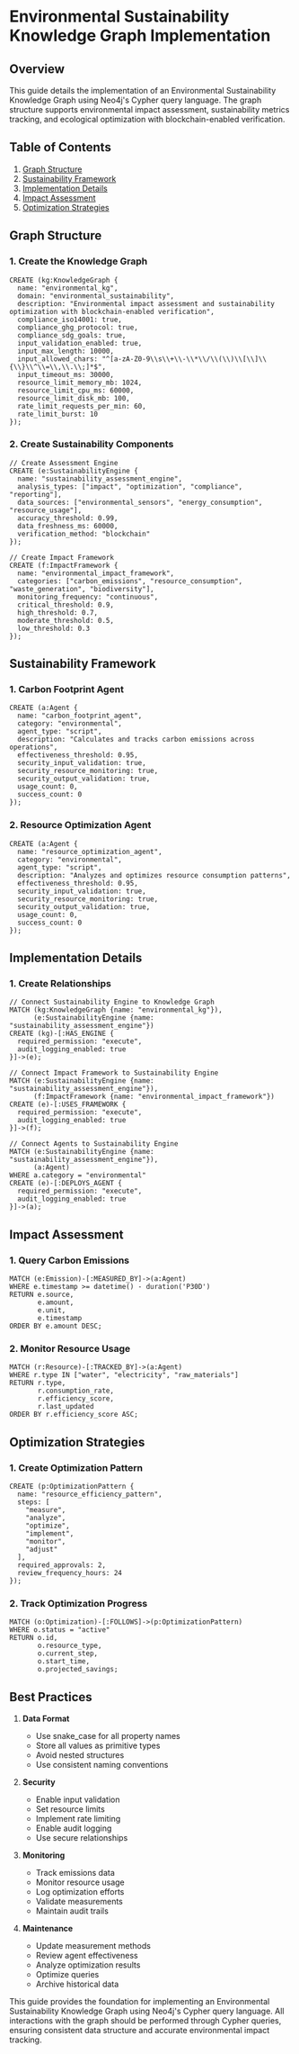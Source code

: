 # Environmental Sustainability Knowledge Graph Implementation

## Overview

This guide details the implementation of an Environmental Sustainability Knowledge Graph using Neo4j's Cypher query language. The graph structure supports environmental impact assessment, sustainability metrics tracking, and ecological optimization with blockchain-enabled verification.

## Table of Contents

1. [Graph Structure](#graph-structure)
2. [Sustainability Framework](#sustainability-framework)
3. [Implementation Details](#implementation-details)
4. [Impact Assessment](#impact-assessment)
5. [Optimization Strategies](#optimization-strategies)

## Graph Structure

### 1. Create the Knowledge Graph

```cypher
CREATE (kg:KnowledgeGraph {
  name: "environmental_kg",
  domain: "environmental_sustainability",
  description: "Environmental impact assessment and sustainability optimization with blockchain-enabled verification",
  compliance_iso14001: true,
  compliance_ghg_protocol: true,
  compliance_sdg_goals: true,
  input_validation_enabled: true,
  input_max_length: 10000,
  input_allowed_chars: "^[a-zA-Z0-9\\s\\+\\-\\*\\/\\(\\)\\[\\]\\{\\}\\^\\=\\,\\.\\;]*$",
  input_timeout_ms: 30000,
  resource_limit_memory_mb: 1024,
  resource_limit_cpu_ms: 60000,
  resource_limit_disk_mb: 100,
  rate_limit_requests_per_min: 60,
  rate_limit_burst: 10
});
```

### 2. Create Sustainability Components

```cypher
// Create Assessment Engine
CREATE (e:SustainabilityEngine {
  name: "sustainability_assessment_engine",
  analysis_types: ["impact", "optimization", "compliance", "reporting"],
  data_sources: ["environmental_sensors", "energy_consumption", "resource_usage"],
  accuracy_threshold: 0.99,
  data_freshness_ms: 60000,
  verification_method: "blockchain"
});

// Create Impact Framework
CREATE (f:ImpactFramework {
  name: "environmental_impact_framework",
  categories: ["carbon_emissions", "resource_consumption", "waste_generation", "biodiversity"],
  monitoring_frequency: "continuous",
  critical_threshold: 0.9,
  high_threshold: 0.7,
  moderate_threshold: 0.5,
  low_threshold: 0.3
});
```

## Sustainability Framework

### 1. Carbon Footprint Agent

```cypher
CREATE (a:Agent {
  name: "carbon_footprint_agent",
  category: "environmental",
  agent_type: "script",
  description: "Calculates and tracks carbon emissions across operations",
  effectiveness_threshold: 0.95,
  security_input_validation: true,
  security_resource_monitoring: true,
  security_output_validation: true,
  usage_count: 0,
  success_count: 0
});
```

### 2. Resource Optimization Agent

```cypher
CREATE (a:Agent {
  name: "resource_optimization_agent",
  category: "environmental",
  agent_type: "script",
  description: "Analyzes and optimizes resource consumption patterns",
  effectiveness_threshold: 0.95,
  security_input_validation: true,
  security_resource_monitoring: true,
  security_output_validation: true,
  usage_count: 0,
  success_count: 0
});
```

## Implementation Details

### 1. Create Relationships

```cypher
// Connect Sustainability Engine to Knowledge Graph
MATCH (kg:KnowledgeGraph {name: "environmental_kg"}),
      (e:SustainabilityEngine {name: "sustainability_assessment_engine"})
CREATE (kg)-[:HAS_ENGINE {
  required_permission: "execute",
  audit_logging_enabled: true
}]->(e);

// Connect Impact Framework to Sustainability Engine
MATCH (e:SustainabilityEngine {name: "sustainability_assessment_engine"}),
      (f:ImpactFramework {name: "environmental_impact_framework"})
CREATE (e)-[:USES_FRAMEWORK {
  required_permission: "execute",
  audit_logging_enabled: true
}]->(f);

// Connect Agents to Sustainability Engine
MATCH (e:SustainabilityEngine {name: "sustainability_assessment_engine"}),
      (a:Agent)
WHERE a.category = "environmental"
CREATE (e)-[:DEPLOYS_AGENT {
  required_permission: "execute",
  audit_logging_enabled: true
}]->(a);
```

## Impact Assessment

### 1. Query Carbon Emissions

```cypher
MATCH (e:Emission)-[:MEASURED_BY]->(a:Agent)
WHERE e.timestamp >= datetime() - duration('P30D')
RETURN e.source,
       e.amount,
       e.unit,
       e.timestamp
ORDER BY e.amount DESC;
```

### 2. Monitor Resource Usage

```cypher
MATCH (r:Resource)-[:TRACKED_BY]->(a:Agent)
WHERE r.type IN ["water", "electricity", "raw_materials"]
RETURN r.type,
       r.consumption_rate,
       r.efficiency_score,
       r.last_updated
ORDER BY r.efficiency_score ASC;
```

## Optimization Strategies

### 1. Create Optimization Pattern

```cypher
CREATE (p:OptimizationPattern {
  name: "resource_efficiency_pattern",
  steps: [
    "measure",
    "analyze",
    "optimize",
    "implement",
    "monitor",
    "adjust"
  ],
  required_approvals: 2,
  review_frequency_hours: 24
});
```

### 2. Track Optimization Progress

```cypher
MATCH (o:Optimization)-[:FOLLOWS]->(p:OptimizationPattern)
WHERE o.status = "active"
RETURN o.id,
       o.resource_type,
       o.current_step,
       o.start_time,
       o.projected_savings;
```

## Best Practices

1. **Data Format**
   - Use snake_case for all property names
   - Store all values as primitive types
   - Avoid nested structures
   - Use consistent naming conventions

2. **Security**
   - Enable input validation
   - Set resource limits
   - Implement rate limiting
   - Enable audit logging
   - Use secure relationships

3. **Monitoring**
   - Track emissions data
   - Monitor resource usage
   - Log optimization efforts
   - Validate measurements
   - Maintain audit trails

4. **Maintenance**
   - Update measurement methods
   - Review agent effectiveness
   - Analyze optimization results
   - Optimize queries
   - Archive historical data

This guide provides the foundation for implementing an Environmental Sustainability Knowledge Graph using Neo4j's Cypher query language. All interactions with the graph should be performed through Cypher queries, ensuring consistent data structure and accurate environmental impact tracking. 